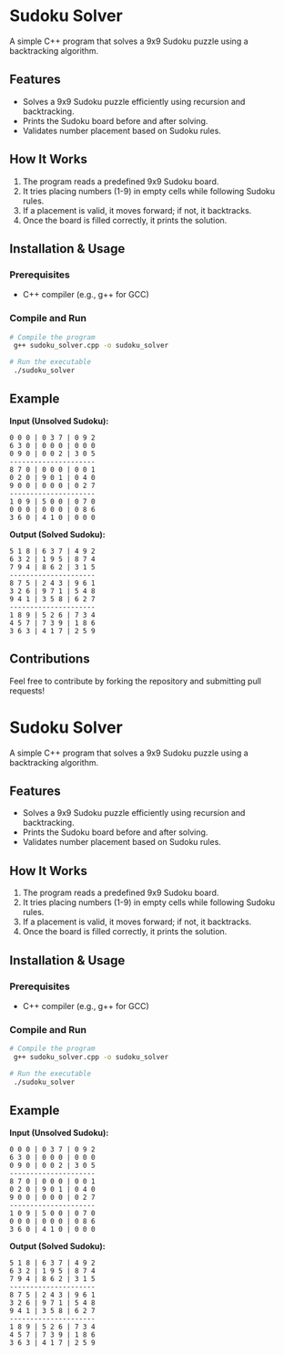 # Sudoku Solver

A simple C++ program that solves a 9x9 Sudoku puzzle using a backtracking algorithm.

## Features
- Solves a 9x9 Sudoku puzzle efficiently using recursion and backtracking.
- Prints the Sudoku board before and after solving.
- Validates number placement based on Sudoku rules.

## How It Works
1. The program reads a predefined 9x9 Sudoku board.
2. It tries placing numbers (1-9) in empty cells while following Sudoku rules.
3. If a placement is valid, it moves forward; if not, it backtracks.
4. Once the board is filled correctly, it prints the solution.

## Installation & Usage
### Prerequisites
- C++ compiler (e.g., g++ for GCC)

### Compile and Run
```sh
# Compile the program
 g++ sudoku_solver.cpp -o sudoku_solver

# Run the executable
 ./sudoku_solver
```

## Example
**Input (Unsolved Sudoku):**
```
0 0 0 | 0 3 7 | 0 9 2
6 3 0 | 0 0 0 | 0 0 0
0 9 0 | 0 0 2 | 3 0 5
---------------------
8 7 0 | 0 0 0 | 0 0 1
0 2 0 | 9 0 1 | 0 4 0
9 0 0 | 0 0 0 | 0 2 7
---------------------
1 0 9 | 5 0 0 | 0 7 0
0 0 0 | 0 0 0 | 0 8 6
3 6 0 | 4 1 0 | 0 0 0
```

**Output (Solved Sudoku):**
```
5 1 8 | 6 3 7 | 4 9 2
6 3 2 | 1 9 5 | 8 7 4
7 9 4 | 8 6 2 | 3 1 5
---------------------
8 7 5 | 2 4 3 | 9 6 1
3 2 6 | 9 7 1 | 5 4 8
9 4 1 | 3 5 8 | 6 2 7
---------------------
1 8 9 | 5 2 6 | 7 3 4
4 5 7 | 7 3 9 | 1 8 6
3 6 3 | 4 1 7 | 2 5 9
```

## Contributions
Feel free to contribute by forking the repository and submitting pull requests!
# Sudoku Solver

A simple C++ program that solves a 9x9 Sudoku puzzle using a backtracking algorithm.

## Features
- Solves a 9x9 Sudoku puzzle efficiently using recursion and backtracking.
- Prints the Sudoku board before and after solving.
- Validates number placement based on Sudoku rules.

## How It Works
1. The program reads a predefined 9x9 Sudoku board.
2. It tries placing numbers (1-9) in empty cells while following Sudoku rules.
3. If a placement is valid, it moves forward; if not, it backtracks.
4. Once the board is filled correctly, it prints the solution.

## Installation & Usage
### Prerequisites
- C++ compiler (e.g., g++ for GCC)

### Compile and Run
```sh
# Compile the program
 g++ sudoku_solver.cpp -o sudoku_solver

# Run the executable
 ./sudoku_solver
```

## Example
**Input (Unsolved Sudoku):**
```
0 0 0 | 0 3 7 | 0 9 2
6 3 0 | 0 0 0 | 0 0 0
0 9 0 | 0 0 2 | 3 0 5
---------------------
8 7 0 | 0 0 0 | 0 0 1
0 2 0 | 9 0 1 | 0 4 0
9 0 0 | 0 0 0 | 0 2 7
---------------------
1 0 9 | 5 0 0 | 0 7 0
0 0 0 | 0 0 0 | 0 8 6
3 6 0 | 4 1 0 | 0 0 0
```

**Output (Solved Sudoku):**
```
5 1 8 | 6 3 7 | 4 9 2
6 3 2 | 1 9 5 | 8 7 4
7 9 4 | 8 6 2 | 3 1 5
---------------------
8 7 5 | 2 4 3 | 9 6 1
3 2 6 | 9 7 1 | 5 4 8
9 4 1 | 3 5 8 | 6 2 7
---------------------
1 8 9 | 5 2 6 | 7 3 4
4 5 7 | 7 3 9 | 1 8 6
3 6 3 | 4 1 7 | 2 5 9
```





